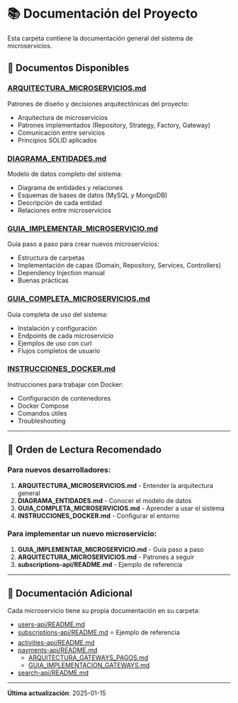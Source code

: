 # 📚 Documentación del Proyecto

Esta carpeta contiene la documentación general del sistema de microservicios.

## 📑 Documentos Disponibles

### [ARQUITECTURA_MICROSERVICIOS.md](ARQUITECTURA_MICROSERVICIOS.md)
Patrones de diseño y decisiones arquitectónicas del proyecto:
- Arquitectura de microservicios
- Patrones implementados (Repository, Strategy, Factory, Gateway)
- Comunicación entre servicios
- Principios SOLID aplicados

### [DIAGRAMA_ENTIDADES.md](DIAGRAMA_ENTIDADES.md)
Modelo de datos completo del sistema:
- Diagrama de entidades y relaciones
- Esquemas de bases de datos (MySQL y MongoDB)
- Descripción de cada entidad
- Relaciones entre microservicios

### [GUIA_IMPLEMENTAR_MICROSERVICIO.md](GUIA_IMPLEMENTAR_MICROSERVICIO.md)
Guía paso a paso para crear nuevos microservicios:
- Estructura de carpetas
- Implementación de capas (Domain, Repository, Services, Controllers)
- Dependency Injection manual
- Buenas prácticas

### [GUIA_COMPLETA_MICROSERVICIOS.md](GUIA_COMPLETA_MICROSERVICIOS.md)
Guía completa de uso del sistema:
- Instalación y configuración
- Endpoints de cada microservicio
- Ejemplos de uso con curl
- Flujos completos de usuario

### [INSTRUCCIONES_DOCKER.md](INSTRUCCIONES_DOCKER.md)
Instrucciones para trabajar con Docker:
- Configuración de contenedores
- Docker Compose
- Comandos útiles
- Troubleshooting

---

## 📖 Orden de Lectura Recomendado

### Para nuevos desarrolladores:
1. **ARQUITECTURA_MICROSERVICIOS.md** - Entender la arquitectura general
2. **DIAGRAMA_ENTIDADES.md** - Conocer el modelo de datos
3. **GUIA_COMPLETA_MICROSERVICIOS.md** - Aprender a usar el sistema
4. **INSTRUCCIONES_DOCKER.md** - Configurar el entorno

### Para implementar un nuevo microservicio:
1. **GUIA_IMPLEMENTAR_MICROSERVICIO.md** - Guía paso a paso
2. **ARQUITECTURA_MICROSERVICIOS.md** - Patrones a seguir
3. **subscriptions-api/README.md** - Ejemplo de referencia

---

## 🔗 Documentación Adicional

Cada microservicio tiene su propia documentación en su carpeta:
- [users-api/README.md](../users-api/README.md)
- [subscriptions-api/README.md](../subscriptions-api/README.md) ⭐ Ejemplo de referencia
- [activities-api/README.md](../activities-api/README.md)
- [payments-api/README.md](../payments-api/README.md)
  - [ARQUITECTURA_GATEWAYS_PAGOS.md](../payments-api/ARQUITECTURA_GATEWAYS_PAGOS.md)
  - [GUIA_IMPLEMENTACION_GATEWAYS.md](../payments-api/GUIA_IMPLEMENTACION_GATEWAYS.md)
- [search-api/README.md](../search-api/README.md)

---

**Última actualización**: 2025-01-15
